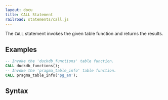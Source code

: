 ```yaml
---
layout: docu
title: CALL Statement
railroad: statements/call.js
---
```


The `CALL` statement invokes the given table function and returns the results.

## Examples

```sql
-- Invoke the 'duckdb_functions' table function.
CALL duckdb_functions();
-- Invoke the 'pragma_table_info' table function.
CALL pragma_table_info('pg_am');
```

## Syntax

<div id="rrdiagram1"></div>

